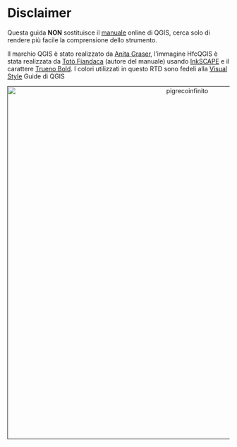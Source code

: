# Disclaimer
 
Questa guida **NON** sostituisce il [manuale](https://qgis.org/it/docs/index.html#) online di QGIS, cerca solo di rendere più facile la comprensione dello strumento.

Il marchio QGIS è stato realizzato da [Anita Graser](https://twitter.com/underdarkGIS?lang=it), l’immagine HfcQGIS è stata realizzata da [Totò Fiandaca](https://twitter.com/totofiandaca) (autore del manuale) usando [InkSCAPE]() e il carattere [Trueno Bold](https://twitter.com/totofiandaca).
I colori utilizzati in questo RTD sono fedeli alla [Visual Style](https://www.qgis.org/en/site/getinvolved/styleguide.html#primary-colors) Guide di QGIS

<p align="center">
  <a href="" target="_blank"><img src="https://github.com/opendatasicilia/HfcQGIS-md/raw/main/docs/img/logo_hfc_home21.png" alt="pigrecoinfinito
"  width="800" class="immagonobox" title="“Logo realizzato da Totò Fiandaca"></a>
</p>
